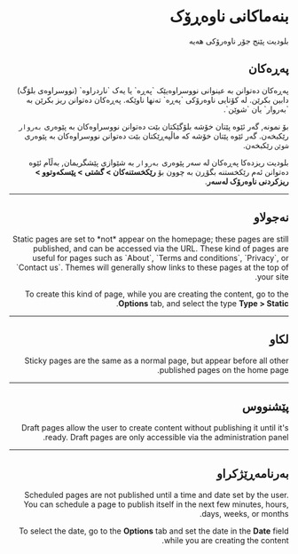 <div dir="rtl">

# بنەماکانی ناوەڕۆک
<!-- position: 1 -->

بلودیت پێنج جۆر ناوەرۆکی هەیە

<h2 id="pages">پەڕەکان</h2>
پەڕەکان دەتوانن بە عینوانی نووسراوەیێک `پەڕە` یا یەک `ناردراوە` (نووسراوەی بلۆگ) دابین بکرێن. لە کۆتایی ناوەرۆکی `پەڕە` تەنها ناوێکە. پەڕەکان دەتوانن ریز بکرێن بە `بەروار` یان `شوێن`.

بۆ نمونە, گەر ئێوە پێتان خۆشە بلۆگێکتان بێت دەتوانن نووسراوەکان بە پێوەری `بەروار` رێکبخەن. گەر ئێوە پێتان خۆشە کە ماڵپەڕێکتان بێت دەتوانن نووسراوەکان بە پێوەری `شوێن` رێکبخەن.

بلودیت ریزدەکا پەڕەکان لە سەر پێوەری `بەروار` بە شێوازی پێشگریمان, بەڵآم ئێوە دەتوانن ئەم رێکخستنە بگۆڕن بە چوون بۆ **رێکخستنەکان > گشتی > پێسکەوتوو > ریزکردنی ناوەرۆک لەسەر**.

---

<h2 id="static">نەجولاو</h2>
Static pages are set to *not* appear on the homepage; these pages are still published, and can be accessed via the URL. These kind of pages are useful for pages such as `About`, `Terms and conditions`, `Privacy`, or `Contact us`. Themes will generally show links to these pages at the top of your site.

To create this kind of page, while you are creating the content, go to the **Options** tab, and select the type **Type > Static**.

---

<h2 id="sticky">لکاو</h2>
Sticky pages are the same as a normal page, but appear before all other published pages on the home page.

---

<h2 id="draft">پێشنووس</h2>
Draft pages allow the user to create content without publishing it until it's ready. Draft pages are only accessible via the administration panel.

---

<h2 id="scheduled">بەرنامەڕێژکراو</h2>
Scheduled pages are not published until a time and date set by the user. You can schedule a page to publish itself in the next few minutes, hours, days, weeks, or months.

To select the date, go to the **Options** tab and set the date in the **Date** field while you are creating the content.

</div>
